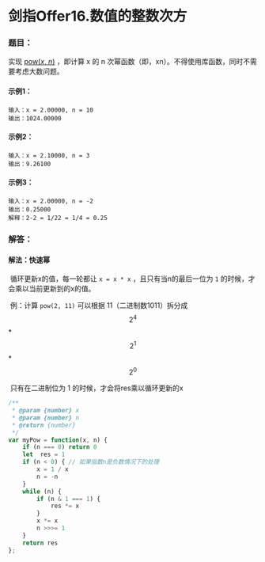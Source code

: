 # 剑指Offer16.数值的整数次方

### 题目：

实现 [pow(*x*, *n*)](https://www.cplusplus.com/reference/valarray/pow/) ，即计算 x 的 n 次幂函数（即，xn）。不得使用库函数，同时不需要考虑大数问题。

#### 示例1：

```
输入：x = 2.00000, n = 10
输出：1024.00000
```

#### 示例2：

```
输入：x = 2.10000, n = 3
输出：9.26100
```

#### 示例3：

```
输入：x = 2.00000, n = -2
输出：0.25000
解释：2-2 = 1/22 = 1/4 = 0.25
```



### 解答：

#### 解法：快速幂

​	循环更新x的值，每一轮都让 `x = x * x` ，且只有当n的最后一位为 `1` 的时候，才会乘以当前更新到的x的值。

​	例：计算 `pow(2, 11)` 可以根据 11（二进制数1011）拆分成  $$2^4$$ * $$2^1$$ * $$2^0$$

​	只有在二进制位为 1 的时候，才会将res乘以循环更新的x

```js
/**
 * @param {number} x
 * @param {number} n
 * @return {number}
 */
var myPow = function(x, n) {
    if (n === 0) return 0
    let  res = 1
    if (n < 0) { // 如果指数n是负数情况下的处理
        x = 1 / x
        n = -n
    }
    while (n) {
        if (n & 1 === 1) {
            res *= x
        }
        x *= x
        n >>>= 1
    }
    return res
};
```

